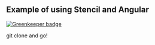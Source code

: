 ## Example of using Stencil and Angular

[![Greenkeeper badge](https://badges.greenkeeper.io/jagreehal/stencil-angular-example.svg)](https://greenkeeper.io/)

git clone and go!